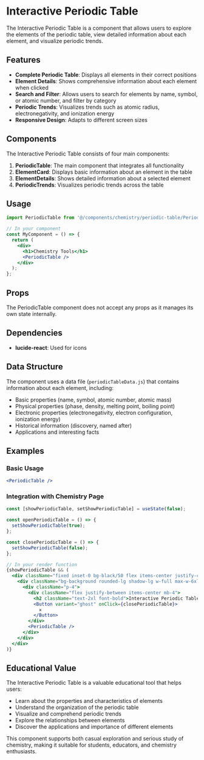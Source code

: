 # Interactive Periodic Table

The Interactive Periodic Table is a component that allows users to explore the elements of the periodic table, view detailed information about each element, and visualize periodic trends.

## Features

- **Complete Periodic Table**: Displays all elements in their correct positions
- **Element Details**: Shows comprehensive information about each element when clicked
- **Search and Filter**: Allows users to search for elements by name, symbol, or atomic number, and filter by category
- **Periodic Trends**: Visualizes trends such as atomic radius, electronegativity, and ionization energy
- **Responsive Design**: Adapts to different screen sizes

## Components

The Interactive Periodic Table consists of four main components:

1. **PeriodicTable**: The main component that integrates all functionality
2. **ElementCard**: Displays basic information about an element in the table
3. **ElementDetails**: Shows detailed information about a selected element
4. **PeriodicTrends**: Visualizes periodic trends across the table

## Usage

```jsx
import PeriodicTable from '@/components/chemistry/periodic-table/PeriodicTable';

// In your component
const MyComponent = () => {
  return (
    <div>
      <h1>Chemistry Tools</h1>
      <PeriodicTable />
    </div>
  );
};
```

## Props

The PeriodicTable component does not accept any props as it manages its own state internally.

## Dependencies

- **lucide-react**: Used for icons

## Data Structure

The component uses a data file (`periodicTableData.js`) that contains information about each element, including:

- Basic properties (name, symbol, atomic number, atomic mass)
- Physical properties (phase, density, melting point, boiling point)
- Electronic properties (electronegativity, electron configuration, ionization energy)
- Historical information (discovery, named after)
- Applications and interesting facts

## Examples

### Basic Usage

```jsx
<PeriodicTable />
```

### Integration with Chemistry Page

```jsx
const [showPeriodicTable, setShowPeriodicTable] = useState(false);

const openPeriodicTable = () => {
  setShowPeriodicTable(true);
};

const closePeriodicTable = () => {
  setShowPeriodicTable(false);
};

// In your render function
{showPeriodicTable && (
  <div className="fixed inset-0 bg-black/50 flex items-center justify-center z-50 p-4">
    <div className="bg-background rounded-lg shadow-lg w-full max-w-6xl max-h-[90vh] overflow-auto">
      <div className="p-4">
        <div className="flex justify-between items-center mb-4">
          <h2 className="text-2xl font-bold">Interactive Periodic Table</h2>
          <Button variant="ghost" onClick={closePeriodicTable}>
            ✕
          </Button>
        </div>
        <PeriodicTable />
      </div>
    </div>
  </div>
)}
```

## Educational Value

The Interactive Periodic Table is a valuable educational tool that helps users:

- Learn about the properties and characteristics of elements
- Understand the organization of the periodic table
- Visualize and comprehend periodic trends
- Explore the relationships between elements
- Discover the applications and importance of different elements

This component supports both casual exploration and serious study of chemistry, making it suitable for students, educators, and chemistry enthusiasts.
